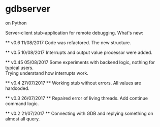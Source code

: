 # gdbserver
 on Python

Server-client stub-application
 for remote debugging.
What's new:

** v0.6 11/08/2017
Code was refactored. The new structure.

** v0.5 10/08/2017
Interrupts and output value processor were added.

** v0.45 05/08/2017
Some experiments with backend logic, nothing for typical users.<br>
Trying understand how interrupts work.

** v0.4 27/07/2017 **
Working stub without errors. All values are hardcoded.

** v0.3 26/07/2017 **
Repaired error of living threads. Add continue command logic.

** v0.2 21/07/2017 **
Connecting with GDB and replying something on almost all query.